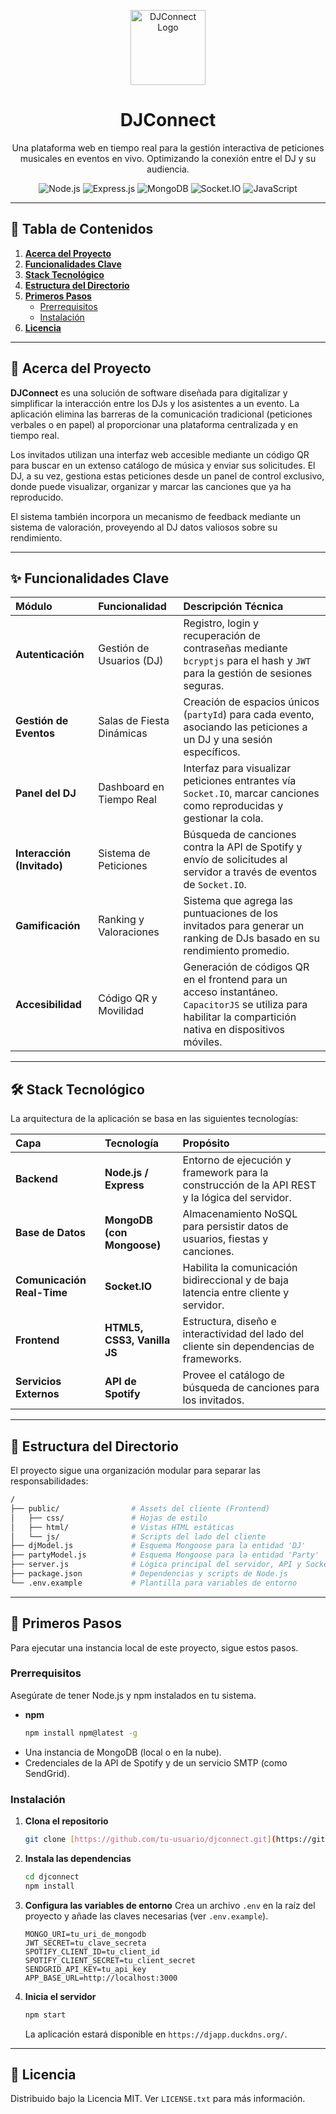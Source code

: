 <p align="center">
  <a href="#" target="blank"><img src="https://i.imgur.com/your-logo-image-url.png" width="120" alt="DJConnect Logo" /></a>
</p>

<div align="center">
  <h1>DJConnect</h1>
  <p>Una plataforma web en tiempo real para la gestión interactiva de peticiones musicales en eventos en vivo. Optimizando la conexión entre el DJ y su audiencia.</p>
</div>

<div align="center">
  <img src="https://img.shields.io/badge/Node.js-339933?style=for-the-badge&logo=node.js&logoColor=white" alt="Node.js"/>
  <img src="https://img.shields.io/badge/Express.js-000000?style=for-the-badge&logo=express&logoColor=white" alt="Express.js"/>
  <img src="https://img.shields.io/badge/MongoDB-47A248?style=for-the-badge&logo=mongodb&logoColor=white" alt="MongoDB"/>
  <img src="https://img.shields.io/badge/Socket.io-010101?style=for-the-badge&logo=socket.io&logoColor=white" alt="Socket.IO"/>
  <img src="https://img.shields.io/badge/JavaScript-F7DF1E?style=for-the-badge&logo=javascript&logoColor=black" alt="JavaScript"/>
</div>

---

## 📜 Tabla de Contenidos

1.  [**Acerca del Proyecto**](#-acerca-del-proyecto)
2.  [**Funcionalidades Clave**](#-funcionalidades-clave)
3.  [**Stack Tecnológico**](#-stack-tecnológico)
4.  [**Estructura del Directorio**](#-estructura-del-directorio)
5.  [**Primeros Pasos**](#-primeros-pasos)
    * [Prerrequisitos](#prerrequisitos)
    * [Instalación](#instalación)
6.  [**Licencia**](#-licencia)

---

## 🚀 Acerca del Proyecto

**DJConnect** es una solución de software diseñada para digitalizar y simplificar la interacción entre los DJs y los asistentes a un evento. La aplicación elimina las barreras de la comunicación tradicional (peticiones verbales o en papel) al proporcionar una plataforma centralizada y en tiempo real.

Los invitados utilizan una interfaz web accesible mediante un código QR para buscar en un extenso catálogo de música y enviar sus solicitudes. El DJ, a su vez, gestiona estas peticiones desde un panel de control exclusivo, donde puede visualizar, organizar y marcar las canciones que ya ha reproducido.

El sistema también incorpora un mecanismo de feedback mediante un sistema de valoración, proveyendo al DJ datos valiosos sobre su rendimiento.

---

## ✨ Funcionalidades Clave

| Módulo | Funcionalidad | Descripción Técnica |
| :--- | :--- | :--- |
| **Autenticación** | Gestión de Usuarios (DJ) | Registro, login y recuperación de contraseñas mediante `bcryptjs` para el hash y `JWT` para la gestión de sesiones seguras. |
| **Gestión de Eventos**| Salas de Fiesta Dinámicas | Creación de espacios únicos (`partyId`) para cada evento, asociando las peticiones a un DJ y una sesión específicos. |
| **Panel del DJ** | Dashboard en Tiempo Real | Interfaz para visualizar peticiones entrantes vía `Socket.IO`, marcar canciones como reproducidas y gestionar la cola. |
| **Interacción (Invitado)**| Sistema de Peticiones | Búsqueda de canciones contra la API de Spotify y envío de solicitudes al servidor a través de eventos de `Socket.IO`. |
| **Gamificación** | Ranking y Valoraciones | Sistema que agrega las puntuaciones de los invitados para generar un ranking de DJs basado en su rendimiento promedio. |
| **Accesibilidad** | Código QR y Movilidad | Generación de códigos QR en el frontend para un acceso instantáneo. `CapacitorJS` se utiliza para habilitar la compartición nativa en dispositivos móviles. |

---

## 🛠️ Stack Tecnológico

La arquitectura de la aplicación se basa en las siguientes tecnologías:

| Capa | Tecnología | Propósito |
| :--- | :--- | :--- |
| **Backend** | **Node.js / Express** | Entorno de ejecución y framework para la construcción de la API REST y la lógica del servidor. |
| **Base de Datos** | **MongoDB (con Mongoose)** | Almacenamiento NoSQL para persistir datos de usuarios, fiestas y canciones. |
| **Comunicación Real-Time** | **Socket.IO** | Habilita la comunicación bidireccional y de baja latencia entre cliente y servidor. |
| **Frontend** | **HTML5, CSS3, Vanilla JS** | Estructura, diseño e interactividad del lado del cliente sin dependencias de frameworks. |
| **Servicios Externos** | **API de Spotify** | Provee el catálogo de búsqueda de canciones para los invitados. |

---

## 📁 Estructura del Directorio

El proyecto sigue una organización modular para separar las responsabilidades:

```sh
/
├── public/                # Assets del cliente (Frontend)
│   ├── css/               # Hojas de estilo
│   ├── html/              # Vistas HTML estáticas
│   └── js/                # Scripts del lado del cliente
├── djModel.js             # Esquema Mongoose para la entidad 'DJ'
├── partyModel.js          # Esquema Mongoose para la entidad 'Party'
├── server.js              # Lógica principal del servidor, API y Sockets
├── package.json           # Dependencias y scripts de Node.js
└── .env.example           # Plantilla para variables de entorno
```

---

## 🏁 Primeros Pasos

Para ejecutar una instancia local de este proyecto, sigue estos pasos.

### Prerrequisitos

Asegúrate de tener Node.js y npm instalados en tu sistema.
* **npm**
    ```sh
    npm install npm@latest -g
    ```
* Una instancia de MongoDB (local o en la nube).
* Credenciales de la API de Spotify y de un servicio SMTP (como SendGrid).

### Instalación

1.  **Clona el repositorio**
    ```sh
    git clone [https://github.com/tu-usuario/djconnect.git](https://github.com/tu-usuario/djconnect.git)
    ```
2.  **Instala las dependencias**
    ```sh
    cd djconnect
    npm install
    ```
3.  **Configura las variables de entorno**
    Crea un archivo `.env` en la raíz del proyecto y añade las claves necesarias (ver `.env.example`).
    ```
    MONGO_URI=tu_uri_de_mongodb
    JWT_SECRET=tu_clave_secreta
    SPOTIFY_CLIENT_ID=tu_client_id
    SPOTIFY_CLIENT_SECRET=tu_client_secret
    SENDGRID_API_KEY=tu_api_key
    APP_BASE_URL=http://localhost:3000
    ```
4.  **Inicia el servidor**
    ```sh
    npm start
    ```
    La aplicación estará disponible en `https://djapp.duckdns.org/`.

---

## 📄 Licencia

Distribuido bajo la Licencia MIT. Ver `LICENSE.txt` para más información.
